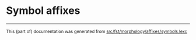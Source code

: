 
# Symbol affixes

* * *

<small>This (part of) documentation was generated from [src/fst/morphology/affixes/symbols.lexc](https://github.com/giellalt/lang-skf/blob/main/src/fst/morphology/affixes/symbols.lexc)</small>
